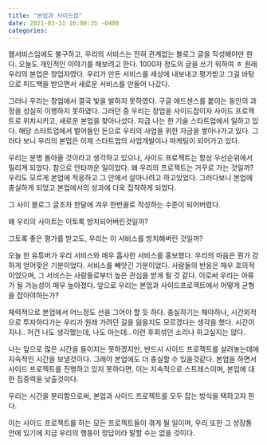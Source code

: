 ```yaml
---
title: "본업과 사이드잡"
date: 2021-03-31 16:00:35 -0400
categories:
---
```



  웹서비스임에도 불구하고, 우리의 서비스는 전혀 관계없는 블로그 글을 작성해야만 한다.
  오늘도 개인적인 이야기를 해보려고 한다. 1000자 정도의 글을 쓰기 위하여 ㅎ
  원래 우리의 본업은 창업자였다. 우리가 만든 서비스를 세상에 내보내고 평가받고 그걸 바탕으로 피드백을 받으면서 새로운 서비스를 만들어 나갔다.
  
  그러나 우리는 창업에서 결국 빛을 발하지 못하였다. 구글 애드센스를 붙이는 동안의 과정을 성실히 이행하지 못하였다.
  그러던 중 우리는 창업을 사이드잡이자 사이드 프로젝트로 위치시키고, 새로운 본업을 찾아나섰다.
  지금 나는 한 기술 스타트업에서 일하고 있다. 해당 스타트업에서 벌어들인 돈으로 우리의 사업을 위한 자금을 쌓아나가고 있다.
  그러다 보니 우리의 본업은 이제 스타트업의 사업개발이나 마케팅이 되어가고 있다.
  
  우리는 분명 돌아올 것이라고 생각하고 있으나, 사이드 프로젝트는 항상 우선순위에서 밀리게 되었다.
  참으로 안타까운 일이었다. 왜 우리의 프로젝트는 거꾸로 가는 것일까?
  우리도 모르게 본업에 적응하고 그 안에서 살아나려고 하고있었다. 그러다보니 본업에 충실하게 되었고 본업에서의 성과에 더욱 집착하게 되었다.
  
  그 사이 블로그 글조차 한달에 겨우 한번꼴로 작성하는 수준이 되어버렸다.
  
  왜 우리의 사이트는 이토록 방치되어버린것일까?
  
  그토록 좋은 평가를 받고도, 우리는 이 서비스를 방치해버린 것일까?
  
  오늘 한 유튜버가 우리 서비스와 매우 흡사한 서비스를 홍보했다. 우리의 마음은 뭔가 강하게 얻어맞은 기분이었다.
  서비스를 빼앗긴 기분이었다. 사람들의 반응은 매우 호의적이었으며, 그 서비스는 사람들로부터 높은 관심을 받게 될 것 같다.
  이로써 우리는 아류가 될 가능성이 매우 높아졌다. 앞으로 우리는 본업과 사이드프로젝트에서 어떻게 균형을 잡아야하는가?
  
  체력적으로 본업에서 어느정도 선을 그어야 할 듯 하다. 충실하기는 해야하나, 시간외적으로 투자하다가는 우리가 원래 가려던 길을 잃을지도 모르겠다는 생각을 했다.
  시간이 지나.. 저건 나도 생각했는데, 나도 아는데.. 이런 후회섞인 소리나 하고싶지는 않다.
  
  나는 앞으로 많은 시간을 들이지는 못하겠지만, 반드시 사이드 프로젝트를 살려놓는데에 지속적인 시간을 보낼것이다.
  그래야 본업에도 더 충실할 수 있을것같다. 본업을 하면서 사이드 프로젝트를 진행하고 있지 못하다면, 이는 지속적으로 스트레스이며, 본업에 대한 집중력을 낮출것이다.
  
  우리는 시간을 분리함으로써,
  본업과 사이드 프로젝트를 모두 잡는 방식을 택하고자 한다.
  
  이는 사이드 프로젝트를 하는 모든 프로젝트들이 겪게 될 일이며, 우리 또한 그 성장통 안에 있기에 지금 우리의 행동이 정답이라 말할 수는 없을 것이다.
  
  
